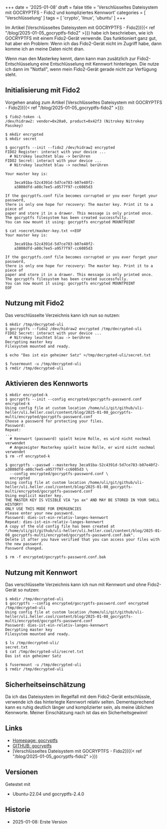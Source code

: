 +++
date = '2025-01-08'
draft = false
title = 'Verschlüsseltes Dateisystem mit GOCRYPTFS - Fido2 und kompliziertes Kennwort'
categories = [ 'Verschlüsselung' ]
tags = [ 'crypto', 'linux', 'ubuntu' ]
+++

<!--Verschlüsseltes Dateisystem mit GOCRYPTFS - Fido2 und kompliziertes Kennwort-->
<!--============================================================================-->

Im Artikel [Verschlüsseltes Dateisystem mit GOCRYPTFS - Fido2]({{< ref  "/blog/2025-01-05_gocryptfs-fido2" >}})
habe ich beschrieben, wie ich
GOCRYPTFS mit einem
Fido2-Gerät verwende. Das funktioniert ganz gut, hat aber ein Problem:
Wenn ich das Fido2-Gerät nicht im Zugriff habe, dann komme ich
an meine Daten nicht dran.

Wenn man den Masterkey kennt, dann kann man zusätzlich zur Fido2-Entschlüsselung
eine Entschlüsselung mit Kennwort hinterlegen. Die nutze ich dann im "Notfall",
wenn mein Fido2-Gerät gerade nicht zur Verfügung steht.

<!--more-->

Initialisierung mit Fido2
-------------------------

Vorgehen analog zum Artikel [Verschlüsseltes Dateisystem mit GOCRYPTFS - Fido2]({{< ref  "/blog/2025-01-05_gocryptfs-fido2" >}}):

```
$ fido2-token -L 
/dev/hidraw2: vendor=0x20a0, product=0x42f3 (Nitrokey Nitrokey Passkey)

$ mkdir encrypted
$ mkdir secret

$ gocryptfs --init --fido2 /dev/hidraw2 encrypted
FIDO2 Register: interact with your device ...
  # Nitrokey leuchtet blau -> berühren
FIDO2 Secret: interact with your device ...
  # Nitrokey leuchtet blau -> nochmal berühren

Your master key is:

    3eca91ba-52c4391d-5d7ce783-b07e40f2-
    a3808dfd-a08c7ee5-a9577f97-cc6085d3

If the gocryptfs.conf file becomes corrupted or you ever forget your password,
there is only one hope for recovery: The master key. Print it to a piece of
paper and store it in a drawer. This message is only printed once.
The gocryptfs filesystem has been created successfully.
You can now mount it using: gocryptfs encrypted MOUNTPOINT

$ cat >secret/masker-key.txt <<EOF
Your master key is:

    3eca91ba-52c4391d-5d7ce783-b07e40f2-
    a3808dfd-a08c7ee5-a9577f97-cc6085d3

If the gocryptfs.conf file becomes corrupted or you ever forget your password,
there is only one hope for recovery: The master key. Print it to a piece of
paper and store it in a drawer. This message is only printed once.
The gocryptfs filesystem has been created successfully.
You can now mount it using: gocryptfs encrypted MOUNTPOINT
EOF
```

Nutzung mit Fido2
-----------------

Das verschlüsselte Verzeichnis kann ich nun so nutzen:

```
$ mkdir /tmp/decrypted-uli
$ gocryptfs --fido2 /dev/hidraw2 encrypted /tmp/decrypted-uli
FIDO2 Secret: interact with your device ...
  # Nitrokey leuchtet blau -> berühren
Decrypting master key
Filesystem mounted and ready.

$ echo "Das ist ein geheimer Satz" >/tmp/decrypted-uli/secret.txt

$ fusermount -u /tmp/decrypted-uli
$ rmdir /tmp/decrypted-uli
```

Aktivieren des Kennworts
------------------------

```
$ mkdir encrypted-k
$ gocryptfs --init --config encrypted/gocryptfs-password.conf encrypted-k
Using config file at custom location /home/uli/git/github/uli-heller/uli.heller.cool/content/blog/2025-01-08_gocryptfs-multi/encrypted/gocryptfs-password.conf
Choose a password for protecting your files.
Password: 
Repeat: 
...
  # Kennwort (password) spielt keine Rolle, es wird nicht nochmal verwendet
  # Angezeigter Masterkey spielt keine Rolle, er wird nicht nochmal verwendet
$ rm -rf encrypted-k

$ gocryptfs --passwd --masterkey 3eca91ba-52c4391d-5d7ce783-b07e40f2-a3808dfd-a08c7ee5-a9577f97-cc6085d3 \
  --config encrypted/gocryptfs-password.conf \
  encrypted
Using config file at custom location /home/uli/git/github/uli-heller/uli.heller.cool/content/blog/2025-01-08_gocryptfs-multi/encrypted/gocryptfs-password.conf
Using explicit master key.
THE MASTER KEY IS VISIBLE VIA "ps ax" AND MAY BE STORED IN YOUR SHELL HISTORY!
ONLY USE THIS MODE FOR EMERGENCIES
Please enter your new password.
Password: dies-ist-ein-relativ-langes-kennwort
Repeat: dies-ist-ein-relativ-langes-kennwort
A copy of the old config file has been created at "/home/uli/git/github/uli-heller/uli.heller.cool/content/blog/2025-01-08_gocryptfs-multi/encrypted/gocryptfs-password.conf.bak".
Delete it after you have verified that you can access your files with the new password.
Password changed.

$ rm -f encrypted/gocryptfs-password.conf.bak
```

Nutzung mit Kennwort
--------------------

Das verschlüsselte Verzeichnis kann ich nun mit Kennwort
und ohne Fido2-Gerät so nutzen:

```
$ mkdir /tmp/decrypted-uli
$ gocryptfs --config encrypted/gocryptfs-password.conf encrypted /tmp/decrypted-uli
Using config file at custom location /home/uli/git/github/uli-heller/uli.heller.cool/content/blog/2025-01-08_gocryptfs-multi/encrypted/gocryptfs-password.conf
Password: dies-ist-ein-relativ-langes-kennwort
Decrypting master key
Filesystem mounted and ready.

$ ls /tmp/decrypted-uli/
secret.txt
$ cat /tmp/decrypted-uli/secret.txt 
Das ist ein geheimer Satz

$ fusermount -u /tmp/decrypted-uli
$ rmdir /tmp/decrypted-uli
```

Sicherheitseinschätzung
-----------------------

Da ich das Dateisystem im Regelfall mit dem Fido2-Gerät entschlüssle,
verwende ich das hinterlegte Kennwort relativ selten. Dementsprechend
kann es ruhig deutlich länger und komplizierter sein, als meine
üblichen Kennworte. Meiner Einschätzung nach ist das ein Sicherheitsgewinn!

Links
-----

- [Homepage: gocryptfs](https://nuetzlich.net/gocryptfs/)
- [GITHUB: gocryptfs](https://github.com/rfjakob/gocryptfs)
- [Verschlüsseltes Dateisystem mit GOCRYPTFS - Fido2]({{< ref  "/blog/2025-01-05_gocryptfs-fido2" >}})

Versionen
---------

Getestet mit

- Ubuntu-22.04 und gocryptfs-2.4.0

Historie
--------

- 2025-01-08: Erste Version
